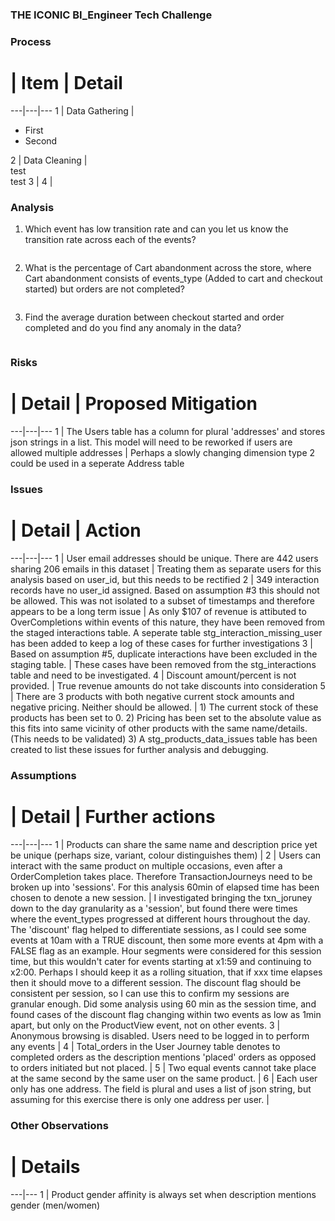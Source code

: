 ### THE ICONIC BI_Engineer Tech Challenge

### Process
# | Item | Detail
---|---|---
1 | Data Gathering | <ul><li>First</li><li>Second</li></ul>
2 | Data Cleaning | <br>test <br> test 
3 |
4 | 


### Analysis

1. Which event has low transition rate and can you let us know the transition rate across each of the events?

```

```
2. What is the percentage of Cart abandonment across the store, where Cart abandonment consists of events_type (Added to cart and checkout started) but orders are not completed?

```
```

3. Find the average duration between checkout started and order completed and do you find any anomaly in the data?

```
```

### Risks
# | Detail | Proposed Mitigation
---|---|---
1 | The Users table has a column for plural 'addresses' and stores json strings in a list. This model will need to be reworked if users are allowed multiple addresses | Perhaps a slowly changing dimension type 2 could be used in a seperate Address table

### Issues
# | Detail | Action
---|---|---
1 | User email addresses should be unique. There are 442 users sharing 206 emails in this dataset | Treating them as separate users for this analysis based on user_id, but this needs to be rectified
2 | 349 interaction records have no user_id assigned. Based on assumption #3 this should not be allowed. This was not isolated to a subset of timestamps and therefore appears to be a long term issue | As only $107 of revenue is attibuted to OverCompletions within events of this nature, they have been removed from the staged interactions table. A seperate table stg_interaction_missing_user has been added to keep a log of these cases for further investigations
3 | Based on assumption #5, duplicate interactions have been excluded in the staging table. | These cases have been removed from the stg_interactions table and need to be investigated.
4 | Discount amount/percent is not provided. | True revenue amounts do not take discounts into consideration
5 | There are 3 products with both negative current stock amounts and negative pricing. Neither should be allowed. | 1) The current stock of these products has been set to 0. 2) Pricing has been set to the absolute value as this fits into same vicinity of other products with the same name/details. (This needs to be validated) 3) A stg_products_data_issues table has been created to list these issues for further analysis and debugging. 

### Assumptions
# | Detail | Further actions
---|---|---
1 | Products can share the same name and description price yet be unique (perhaps size, variant, colour distinguishes them) | 
2 | Users can interact with the same product on multiple occasions, even after a OrderCompletion takes place. Therefore TransactionJourneys need to be broken up into 'sessions'. For this analysis 60min of elapsed time has been chosen to denote a new session. | I investigated bringing the txn_joruney down to the day granularity as a 'session', but found there were times where the event_types progressed at different hours throughout the day. The 'discount' flag helped to differentiate sessions, as I could see some events at 10am with a TRUE discount, then some more events at 4pm with a FALSE flag as an example.  Hour segments were considered for this session time, but this wouldn't cater for events starting at x1:59 and continuing to x2:00. Perhaps I should keep it as a rolling situation, that if xxx time elapses then it should move to a different session. The discount flag should be consistent per session, so I can use this to confirm my sessions are granular enough. Did some analysis using 60 min as the session time, and found cases of the discount flag changing within two events as low as 1min apart, but only on the ProductView event, not on other events.
3 | Anonymous browsing is disabled. Users need to be logged in to perform any events | 
4 | Total_orders in the User Journey table denotes to completed orders as the description mentions 'placed' orders as opposed to orders initiated but not placed. | 
5 | Two equal events cannot take place at the same second by the same user on the same product. |
6 | Each user only has one address. The field is plural and uses a list of json string, but assuming for this exercise there is only one address per user. |



### Other Observations
# | Details
---|---
1 | Product gender affinity is always set when description mentions gender (men/women)
